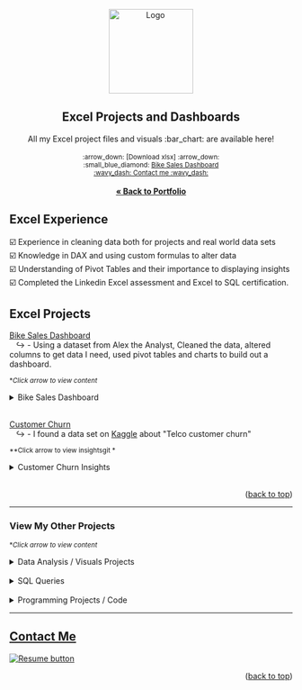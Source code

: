 <a name="readme-top"></a>

<div align="center">

<img src="https://user-images.githubusercontent.com/121735588/224468545-cbff1aa0-97a9-46de-b25e-74cea176445c.png" alt="Logo" width="150" height="150">


  <h2 align="center">Excel Projects and Dashboards</h2>
  <p align="center">
    All my Excel project files and visuals :bar_chart: are available here!
    <br />
   <br><sup>:arrow_down: [Download xlsx] :arrow_down:</sup>
   <br> 
      <sup> :small_blue_diamond:
   <a href="https://github.com/CameronCSS/Data-Analysis/raw/main/Excel%20Projects/Bike%20Sales%20Dashboard/Bike%20Sales%20Dataset.xlsx" target="_blank">Bike Sales Dashboard</a></sup>
 <br>
  <sub><a href="https://cameroncss.com/#contact">:wavy_dash: Contact me :wavy_dash:</a></sub>
<br>
    <br>
     <a href="https://github.com/CameronCSS/PersonalProjects/blob/main/README.md"><strong>« Back to Portfolio</strong></a>
  </p>
</div>

## Excel Experience
:ballot_box_with_check: Experience in cleaning data both for projects and real world data sets
 <br> :ballot_box_with_check: Knowledge in DAX and using custom formulas to alter data
 <br> :ballot_box_with_check: Understanding of Pivot Tables and their importance to displaying insights
 <br> :ballot_box_with_check: Completed the Linkedin Excel assessment and Excel to SQL certification.
 
## Excel Projects

<a href="https://github.com/CameronCSS/Data-Analysis/tree/main/Excel%20Projects/Bike%20Sales%20Dashboard" target="new">Bike Sales Dashboard</a>
<br>
&nbsp; &nbsp;:arrow_right_hook: - Using a dataset from Alex the Analyst, Cleaned the data, altered columns to get data I need, used pivot tables and charts to build out a dashboard.

<sub>**Click arrow to view content*</sub>
<details>
<summary>Bike Sales Dashboard</summary>
<br>

_{Dashboard Preview}_ :arrow_heading_down:
<br>
<br>
![bike sales dashboard](https://user-images.githubusercontent.com/121735588/224468837-3e753356-12e9-4d3a-b5f2-891db9d05f71.JPG)


</details>
<br>

<a href="" target="new">Customer Churn</a>
<br>
&nbsp; &nbsp;:arrow_right_hook: - I found a data set on [Kaggle](https://www.kaggle.com/datasets/blastchar/telco-customer-churn) about "Telco customer churn"

<sub>**Click arrow to view insightsgit *</sub>
<details>
<summary>Customer Churn Insights</summary>
<br>

_{Insights}_ :arrow_heading_down:
<br>
<br>

▶️ The higher the Avg. cost, there is a direct relation to how many customers cancel their service.
✅ Possible Solution: Work on loyalty programs that lower the cost for customers who stay, or lower all costs across the board.

▶️ The data also suggests that customers do not like the method of collecting Electronic Checks.
✅ Possible Solution: Streamline the process to avoid frustration, Stop Accepting Electronic checks.

▶️ Customers are not satisfied with Fiber internet service. DSL, by contrast, has a staying power of 81%.
✅ Possible Solution: Look into Fiber service to see if cost is too high, maybe reliability is an issue.

</details>
<br>


<p align="right">(<a href="#readme-top">back to top</a>)</p>

----
### View My Other Projects
<sub>**Click arrow to view content*</sub>

<details>
<summary>Data Analysis / Visuals Projects</summary>
<a href="https://github.com/CameronCSS/Data-Analysis/tree/main/Power-BI-Dashboards" target="new">Power BI Dashboards</a>
<br>
&nbsp; &nbsp;:arrow_right_hook: - Collection of my Power BI projects/dashboards with detailed analysis and visually appealing data.
<br>
<br>
<a href="https://cameroncss.github.io/Data-Analysis/Netflix/index.html" target="new">Netflix Movies and TV Shows</a>
<br>
&nbsp; &nbsp;:arrow_right_hook: - Built out multiple sheets to display on a single visual, and created an interactive dashboard.
<br>	
<br>
<a href="https://github.com/CameronCSS/Data-Analysis/tree/main/SLC%20civilian%20complaints" target="new">SLC civilian complaints</a>
  <br>
&nbsp; &nbsp;:arrow_right_hook: - Utilized API calls to gather data from public sources. Built a local DB to use in Power BI to uncover valuable insights.
  <br>
 </details>
 <br>

<details>
  <summary>SQL Queries</summary>
<a href="https://github.com/CameronCSS/SQL-Queries/tree/main/8%20Week%20SQL%20Challenge%20%23%201" target="new">8 Week SQL Challenge # 1</a>
<br>
&nbsp; &nbsp;:arrow_right_hook: - Explored complex queries to clean data, compute customer figures, and organize data in unusual ways.
<br>
<br>
<a href="https://github.com/CameronCSS/SQL-Queries/tree/main/Khan%20Academy%20Advanced%20SQL" target="new">Khan Academy Advanced SQL</a>
<br>
&nbsp; &nbsp;:arrow_right_hook: - Expand SQL knowledge about combining tables with JOINs and using multiple queries at once.
<br>
<br>
<a href="https://github.com/CameronCSS/SQL-Queries/tree/main/SQLbolt%20-%20SQL%20lessons" target="new">SQLbolt - SQL lessons</a>
<br>
&nbsp; &nbsp;:arrow_right_hook: - Refreshed foundational understanding of SQL and discovered context variations among SQL-powered platforms.
<br>

</details>
    
<br>
<details>
<summary>Programming Projects / Code</summary>

## Python Projects
<a href="https://github.com/CameronCSS/Programming-Languages/tree/main/Python%20Wage%20Calculator" target="new">Python Wage Calculator</a>

&nbsp; &nbsp;:arrow_right_hook: - Learned the power of Pandas and PyQt5 libraries. Also learned the importance of notating code for Bug fixing in the future.

## R* Projects
<a href="https://github.com/CameronCSS/Programming-Languages/tree/main/Comparing%20Phone%20Prices%20in%20R" target="new">Comparing Phone Prices in R</a>

&nbsp; &nbsp;:arrow_right_hook: - Explored and cleaned a cell phone price dataset found on [Kaggle](https://www.kaggle.com/datasets/rkiattisak/mobile-phone-price).

<a href="https://github.com/CameronCSS/Programming-Languages/tree/main/R-Basics" target="new">R* Basics</a>

&nbsp; &nbsp;:arrow_right_hook: - Made a full breakdown detailing the basic functions and uses of the R* programming language.

## Javascript Projects
<a href="https://github.com/CameronCSS/Programming-Languages/tree/main/Javascript" target="new">Javascript Code</a>

&nbsp; &nbsp;:arrow_right_hook: - A repo full of my Javascript code. Lots of custom stuff made to work on Carrd websites.
</details>

----

<a name="Contact"></a> 

## <a href="https://cameroncss.com/#contact">Contact Me</a>

  </table>
  <p style="margin-left: auto;">
    <a href="https://drive.google.com/file/d/1YaM4hDtt2-79ShBVTN06Y3BU79LvFw6J/view?usp=sharing" target="_blank" rel="noopener noreferrer">
      <img src="https://user-images.githubusercontent.com/121735588/215364205-abdfc0ac-53db-4733-8d43-b57c1bafb802.png" alt="Resume button">
    </a>
  </p>
</div>

<p align="right">(<a href="#readme-top">back to top</a>)</p>
